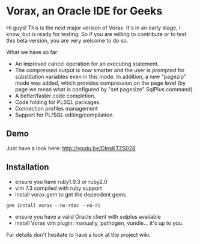 # Vorax, an Oracle IDE for Geeks

Hi guys! This is the next major version of Vorax. It's in an early
stage, I know, but is ready for testing. So if you are willing to 
contribute or to test this beta version, you are very welcome to
do so.

What we have so far:

* An improved cancel operation for an executing statement.
* The compressed output is now smarter and the user is prompted 
for substitution variables even in this mode. In addition, a new 
"pagezip" mode was added, which provides compression on the
page level (by page we mean what is configured by "set pagesize"
SqlPlus command).
* A better/faster code completion.
* Code folding for PLSQL packages.
* Connection profiles management
* Support for PL/SQL editing/compilation.

## Demo

Just have a look here: http://youtu.be/DInsKTZS028

## Installation

* ensure you have ruby1.9.3 or ruby2.0
* vim 7.3 compiled with ruby support
* install vorax.gem to get the dependent gems

```
gem install vorax --no-rdoc --no-ri
```

* ensure you have a valid Oracle client with sqlplus available
* install Vorax vim plugin: manually, pathogen, vundle... it's up
to you.

For details don't hesitate to have a look at the project wiki.

